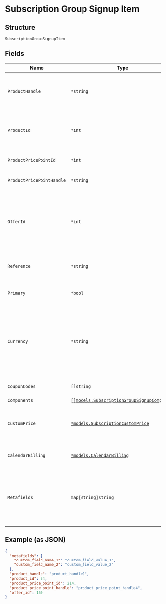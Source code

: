 
# Subscription Group Signup Item

## Structure

`SubscriptionGroupSignupItem`

## Fields

| Name | Type | Tags | Description |
|  --- | --- | --- | --- |
| `ProductHandle` | `*string` | Optional | The API Handle of the product for which you are creating a subscription. Required, unless a `product_id` is given instead. |
| `ProductId` | `*int` | Optional | The Product ID of the product for which you are creating a subscription. You can pass either `product_id` or `product_handle`. |
| `ProductPricePointId` | `*int` | Optional | The ID of the particular price point on the product. |
| `ProductPricePointHandle` | `*string` | Optional | The user-friendly API handle of a product's particular price point. |
| `OfferId` | `*int` | Optional | Use in place of passing product and component information to set up the subscription with an existing offer. May be either the Chargify ID of the offer or its handle prefixed with `handle:` |
| `Reference` | `*string` | Optional | The reference value (provided by your app) for the subscription itelf. |
| `Primary` | `*bool` | Optional | One of the subscriptions must be marked as primary in the group. |
| `Currency` | `*string` | Optional | (Optional) If Multi-Currency is enabled and the currency is configured in Chargify, pass it at signup to create a subscription on a non-default currency. Note that you cannot update the currency of an existing subscription. |
| `CouponCodes` | `[]string` | Optional | An array for all the coupons attached to the subscription. |
| `Components` | [`[]models.SubscriptionGroupSignupComponent`](../../doc/models/subscription-group-signup-component.md) | Optional | - |
| `CustomPrice` | [`*models.SubscriptionCustomPrice`](../../doc/models/subscription-custom-price.md) | Optional | (Optional) Used in place of `product_price_point_id` to define a custom price point unique to the subscription |
| `CalendarBilling` | [`*models.CalendarBilling`](../../doc/models/calendar-billing.md) | Optional | (Optional). Cannot be used when also specifying next_billing_at |
| `Metafields` | `map[string]string` | Optional | (Optional) A set of key/value pairs representing custom fields and their values. Metafields will be created “on-the-fly” in your site for a given key, if they have not been created yet. |

## Example (as JSON)

```json
{
  "metafields": {
    "custom_field_name_1": "custom_field_value_1",
    "custom_field_name_2": "custom_field_value_2"
  },
  "product_handle": "product_handle2",
  "product_id": 34,
  "product_price_point_id": 214,
  "product_price_point_handle": "product_price_point_handle4",
  "offer_id": 150
}
```

